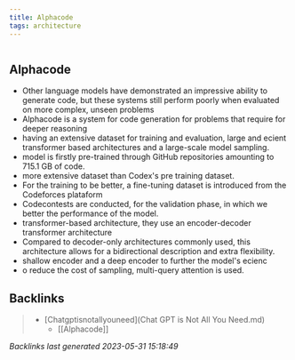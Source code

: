 ```yaml
---
title: Alphacode
tags: architecture 
---
```

```toc
```
## Alphacode
- Other language models have demonstrated an impressive ability to generate code, but these systems still perform poorly when evaluated on more complex, unseen problems
- Alphacode is a system for code generation for problems that require for deeper reasoning
- having an extensive dataset for training and evaluation, large and ecient transformer based architectures and a large-scale model sampling.
- model is firstly pre-trained through GitHub repositories amounting to 715.1 GB of code.
- more extensive dataset than Codex's pre training dataset.
- For the training to be better, a fine-tuning dataset is introduced from the Codeforces plataform
- Codecontests are conducted, for the validation phase, in which we better the performance of the model.
- transformer-based architecture, they use an encoder-decoder transformer architecture
- Compared to decoder-only architectures commonly used, this architecture allows for a bidirectional description and extra flexibility.
- shallow encoder and a deep encoder to further the model's ecienc
- o reduce the cost of sampling, multi-query attention is used.

## Backlinks

> - [Chatgptisnotallyouneed](Chat GPT is Not All You Need.md)
>   - [[Alphacode]]

_Backlinks last generated 2023-05-31 15:18:49_
